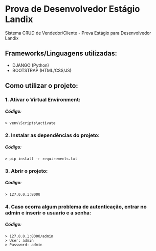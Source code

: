 # Prova de Desenvolvedor Estágio Landix

Sistema CRUD de Vendedor/Cliente - Prova Estágio para Desenvolvedor Landix

## Frameworks/Linguagens utilizadas:
- DJANGO (Python)
- BOOTSTRAP (HTML/CSS/JS)

## Como utilizar o projeto:
  ### 1. Ativar o Virtual Environment:
   ##### Código:
    > venv\Scripts\activate
  ### 2. Instalar as dependências do projeto: 
   ##### Código:
    > pip install -r requirements.txt
  ### 3. Abrir o projeto: 
   ##### Código:
    > 127.0.0.1:8000
  ### 4. Caso ocorra algum problema de autenticação, entrar no admin e inserir o usuario e a senha:
   ##### Código:
    > 127.0.0.1:8000/admin
    > User: admin
    > Password: admin 

